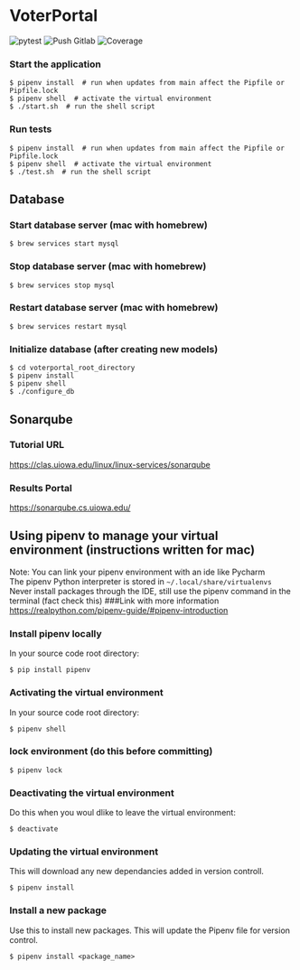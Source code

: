 # VoterPortal

![pytest](https://github.com/kian-weimer/voter_portal/actions/workflows/pytest.yml/badge.svg)
![Push Gitlab](https://github.com/kian-weimer/voter_portal/actions/workflows/gitlab.yml/badge.svg)
![Coverage](https://github.com/kian-weimer/voter_portal/actions/workflows/python-package.yml/badge.svg)

### Start the application

    $ pipenv install  # run when updates from main affect the Pipfile or Pipfile.lock
    $ pipenv shell  # activate the virtual environment
    $ ./start.sh  # run the shell script

### Run tests

    $ pipenv install  # run when updates from main affect the Pipfile or Pipfile.lock
    $ pipenv shell  # activate the virtual environment
    $ ./test.sh  # run the shell script

## Database

### Start database server (mac with homebrew)

    $ brew services start mysql

### Stop database server (mac with homebrew)

    $ brew services stop mysql

### Restart database server (mac with homebrew)

    $ brew services restart mysql

### Initialize database (after creating new models)

    $ cd voterportal_root_directory
    $ pipenv install
    $ pipenv shell
    $ ./configure_db

## Sonarqube

### Tutorial URL

https://clas.uiowa.edu/linux/linux-services/sonarqube

### Results Portal

https://sonarqube.cs.uiowa.edu/

## Using pipenv to manage your virtual environment (instructions written for mac)

Note: You can link your pipenv environment with an ide like Pycharm  
The pipenv Python interpreter is stored in `~/.local/share/virtualenvs`  
Never install packages through the IDE, still use the pipenv command in the terminal (fact check this)
###Link with more information
https://realpython.com/pipenv-guide/#pipenv-introduction

### Install pipenv locally

In your source code root directory:

    $ pip install pipenv

### Activating the virtual environment

In your source code root directory:

    $ pipenv shell

### lock environment (do this before committing)

    $ pipenv lock

### Deactivating the virtual environment

Do this when you woul dlike to leave the virtual environment:

    $ deactivate

### Updating the virtual environment

This will download any new dependancies added in version controll.

    $ pipenv install

### Install a new package

Use this to install new packages. This will update the Pipenv file for version control.

    $ pipenv install <package_name>

